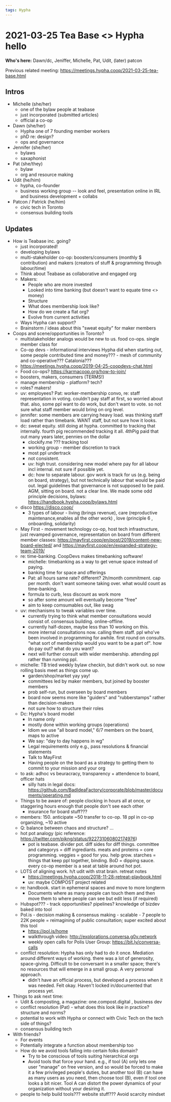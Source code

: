 ```yaml
---
tags: Hypha
---
```

# 2021-03-25 Tea Base <> Hypha hello

**Who's here:** Dawn/dc, Jeniffer, Michelle, Pat, Udit, (later) patcon

Previous related meeting: https://meetings.hypha.coop/2021-03-25-tea-base.html

## Intros

- Michelle (she/her)
    - one of the bylaw people at teabase
    - just incorporated (submitted articles)
    - official a co-op
- Dawn (she/her)
    - Hypha one of 7 founding member workers  
    - phD re: design?
    - ops and governance
- Jennifer (she/her)
    - bylaws
    - saxaphonist
- Pat (she/they)
    - bylaw
    - org and resource making
- Udit (he/him)
    - hypha, co-founder
    - business working group -- look and feel, presentation online in IRL and business development + collabs
- Patcon / Patrick (he/him)
    - civic tech in Toronto
    - consensus building tools

## Updates
- How is Teabase inc. going?
    - just incorporated!
    - developing bylaws
    - multi-stakeholder co-op: boosters/consumers (monthly $ contribution) and makers (creators of stuff & programming through labour/time) 
    - Think about Teabase as collaborative and engaged org
    - Makers:
		- People who are more invested
		- Looked into time banking (but doesn't want to equate time <> money)
		- Structure
		- What does membership look like?
		- How do we create a flat org?
		- Evolve from current activities	
    - Ways Hypha can support?
    - Brainstorm / ideas about this "sweat equity" for maker members
- Coops and scene/opportunities in Toronto?
	* multistakeholder analogs would be new to us. food co-ops. single member class for
	* Co-op devs - informational interviews Hypha did when starting out, some people contributed time and money??? - mesh of community and co-operative??? Catalonia???
	* https://meetings.hypha.coop/2019-04-25-coopdevs-chat.html
	* Food co-ops? https://karmacoop.org/how-to-join/
	* boosters, makers, consumers (TERMS!)
	* manage membership - platform? tech?
	* roles? makers!
	* uv: employees? Pat: worker-membership convo, re: staff representation in voting. couldn't pay staff at first, so worried about that. also, some ppl want to do work, but don't want to vote. so not sure what staff member would bring on org level.
	* jennifer: some members are carrying heavy load. was thinking staff load rather than timebank. WANT staff, but not sure how it looks.
	* dc: sweat equity. still doing at hypha. committed to tracking that internally. fourth pig recommended tracking it all. 4thPig paid that out many years later, pennies on the dollar
		* clockify.me ??? tracking tool
		* working group - member discretion to track
		* most ppl undertrack
		* not consistent.
		* uv: high trust. considering new model where pay for all labour incl internal. not sure if possible yet.
		* dc: how to separate labour. gov work is track for us (e.g. being on board, strategy), but not technically labour that would be paid out. legal guidelines that governance is not supposed to be paid. AGM, sitting on board. not a clear line. We made some odd principle decisions, bylaws: https://handbook.hypha.coop/bylaws.html
	* disco https://disco.coop/
		* 3 types of labour  - living (brings revenue), care (reproductive maintenance,enables all the other work) , love (principle 6 , onboarding, solidarity)
	* May First - movement technology co-op, host tech infrastructure, just revamped governance, representation on board from different member classes: https://mayfirst.coop/en/post/2019/content-new-board-elected/ and https://mayfirst.coop/en/expanded-strategy-team-2019/
	* re: time-banking. CoopDevs makes timebanking software!
		* michelle: timebanking as a way to get venue space instead of paying.
		* banking time for space and offerings
		* Pat: all hours same rate? different? 2h/month commitment. cap per month. don't want someone taking over. what would count as time-banking.
		* formula to curb, less discount as work more
		* so after some amount will eventually become "free"
		* aim to keep comsumables out, like swag
	* uv: mechanisms to tweak variables over time.
		* currently trying to think what member consultations would consist of. consensus building. online-offline.
		* currently half-dozen, maybe less than 10 working on this.
		* more internal consultations now. calling them staff. ppl who've been involved in programming for awhile. first round on consults. "what sort of membership would you want to be a part of". how do pay out? what do you want?
		* next will further consult with wider membership. attending ppl rather than running ppl.
	* michelle: TB tried weekly bylaw checkin, but didn't work out. so now rolling basis meet as things come up.
		* garden/shop/market yay yay!
		* committees led by maker members, but joined by booster members
		* prob self-run, but overseen by board members
		* board now seems more like "guiders" and "rubberstamps" rather than decision-makers
		* not sure how to structure their roles
	* Dc: Hypha's board model
		* In name only
		* mostly done within working groups (operations)
		* Idiom we use "all board model," 6/7 members on the board, maps to active 
		* We say: "day to day happens in wg"
		* Legal requirements only e.g., pass resolutions & financial statements
		* Talk to MayFirst
		* Having people on the board as a strategy to getting them to commit to your mission and your org
	* to ask: adhoc vs beuracracy, transparency + attendence to board, officer hats
		* silly hats in legal docs: https://github.com/BadIdeaFactory/corporate/blob/master/documents/operating.md
	* Things to be aware of: people clocking in hours all at once, or staggering hours enough that people don't see each other
		* insurance for board stuff???
	* members: 150. anticipate ~50 transfer to co-op. 18 ppl in co-op organizing, ~10 active
	* Q: balance between chaos and structure? ...
	* hot pot analogy (pic reference: https://twitter.com/pikng/status/922731060802174976)
		* pot is teabase. divider pot. diff sides for diff things. committee and categorys = diff ingrediants. meats and proteins = core programming. veggies = good for you. help grow. starches = things that keep ppl together, binding. BoD = dipping sauce. every co-op member is a seat at table around hot pot.
	* LOTS of aligning work. h/t udit with strat brain. retreat notes
		* https://meetings.hypha.coop/2018-11-28-retreat-playbook.html
		* uv: maybe COMPOST project related
	* re: handbook. start in ephemeral spaces and move to more longterm
	    * Documents where as many people can touch them and then move them to where people can see but edit less (if required)
	* Hubspot??? - track opportunities? pipelines? knowledge of bizdev baked into tool
	* Pol.is - decision making & consensus making - scalable - 7 people to 22K people = reimagining of public consultation; super excited about this tool 
	    * https://pol.is/home
	    * walkthrough video: http://explorations.conversa.g0v.network
	    * weekly open calls for Polis User Group: https://bit.ly/conversa-calls
	* conflict resolution: Hypha has only had to do it once. Mediation around different ways of working. there was a lot of generosity, space-giving. Difficult to be conversant in a smaller space; there's no resources that will emerge in a small group. A very personal approach.
		* didn't have an official process, but developed a process when it was needed. Felt okay. Haven't locked in/documented that process yet.  
- Things to ask next time:
    * Udit & composting, a magazine: one.compost.digital , business dev
    * conflict resolution (Pat) - what does this look like in practice? structure and norms?
    * potential to work with Hypha or connect with Civic Tech on the tech side of things? 
    * consensus building tech
- With friends?
    - For events
    - Potentially integrate a function about membership too
    - How do we avoid tools falling into certain folks domain?
        - Try to be conscious of tools suiting hierarchical orgs
        - Avoid tools that force your hand. e.g., if tool (A) only lets one user "manage" on free version, and so would be forced to make it a few privileged people's duties, but another tool (B) can have as many users as you need, then choose tool (B), even if tool one looks a bit nicer. Tool A can distort the power dynamics of your organization without your desiring it.
    - people to help build tools??? website stuff??? Avoid scarcity mindset
